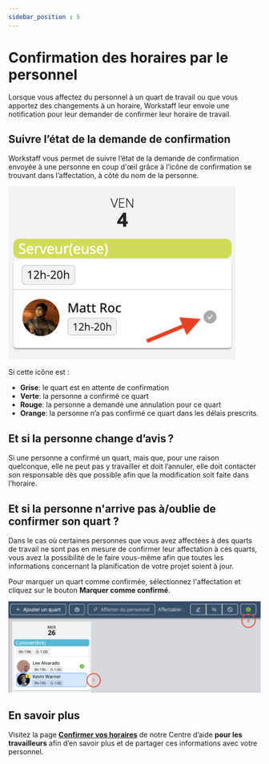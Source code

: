 ```yaml
---
sidebar_position : 5
---
```


# Confirmation des horaires par le personnel


Lorsque vous affectez du personnel à un quart de travail ou que vous apportez des changements à un horaire, Workstaff leur envoie une notification pour leur demander de confirmer leur horaire de travail.

## Suivre l’état de la demande de confirmation

Workstaff vous permet de suivre l’état de la demande de confirmation envoyée à une personne en coup d'œil grâce à l’icône de confirmation se trouvant dans l’affectation, à côté du nom de la personne.

![booking-confirmation.png](Images/booking-confirmation-fr.png)


Si cette icône est :
- **Grise**: le quart est en attente de confirmation
- **Verte**: la personne a confirmé ce quart
- **Rouge**: la personne a demandé une annulation pour ce quart
- **Orange**: la personne n’a pas confirmé ce quart dans les délais prescrits.


## Et si la personne change d’avis ?
Si une personne a confirmé un quart, mais que, pour une raison quelconque, elle ne peut pas y travailler et doit l’annuler, elle doit contacter son responsable dès que possible afin que la modification soit faite dans l’horaire. 

## Et si la personne n'arrive pas à/oublie de confirmer son quart ?
Dans le cas où certaines personnes que vous avez affectées à des quarts de travail ne sont pas en mesure de confirmer leur affectation à ces quarts, vous avez la possibilité de le faire vous-même afin que toutes les informations concernant la planification de votre projet soient à jour.

Pour marquer un quart comme confirmée, sélectionnez l'affectation et cliquez sur le bouton **Marquer comme confirmé**.

![mark-as-confirmed.png](Images/mark-as-confirmed.png)

## En savoir plus
Visitez la page [**Confirmer vos horaires**](../../workers/shifts/confirming-shifts.md) de notre Centre d’aide **pour les travailleurs** afin d’en savoir plus et de partager ces informations avec votre personnel. 
